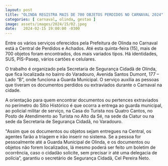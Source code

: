 ```yaml
---
layout: post
title: "OLINDA REGISTRA MAIS DE 700 OBJETOS PERDIDOS NO CARNAVAL 2024"
categories: [ carnaval, olinda, gestao ]
image: assets/images/2024/15/02.jpeg
date:   2024-02-15 19:00:00 -0300
---
```

Entre os vários serviços oferecidos pela Prefeitura de Olinda no Carnaval está a Central de Perdidos e Achados. Até esta quinta-feira (15), mais de 700 objetos foram encontrados, dos mais variados tipos. Há identidades, SUS, PIS-Pasep, vários cartões e celulares.

O trabalho é organizado pela Secretaria de Segurança Cidadã de Olinda, que fica localizada no bairro do Varadouro, Avenida Santos Dumont, 177 – Lado “B”, onde funciona a Guarda Municipal. O serviço auxilia as pessoas que tiveram os documentos perdidos ou extraviados durante o Carnaval na cidade.

A orientação para quem encontrar documentos ou pertences extraviados no perímetro do Sítio Histórico é que ocorra a entrega ao guarda municipal, ao policial militar de serviço, na Casa do Turista nos Quatro Cantos, no Posto de Atendimento ao Turista no Alto da Sé, na sede da Ciatur ou na sede da Secretaria de Segurança Cidadã, no Varadouro.

"Assim que os documentos ou objetos sejam entregues na Central, os agentes farão a triagem e irão inserir no sistema. Se a pessoa for pessoalmente até a Guarda Municipal de Olinda, e os documentos ou objetos não forem localizados, lá mesmo poderá ser feito um boletim de ocorrência, caso o cidadão solicite, sem precisar ir até uma delegacia de polícia”, garantiu o secretário de Segurança Cidadã, Cel Pereira Neto.
